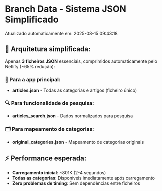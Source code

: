 # Branch Data - Sistema JSON Simplificado
Atualizado automaticamente em: 2025-08-15 09:43:18

## 🎯 Arquitetura simplificada:
Apenas **3 ficheiros JSON** essenciais, comprimidos automaticamente pelo Netlify (~65% redução):

### 📱 Para a app principal:
- **articles.json** - Todas as categorias e artigos (ficheiro único)

### 🔍 Para funcionalidade de pesquisa:
- **articles_search.json** - Dados normalizados para pesquisa

### 🗂️ Para mapeamento de categorias:
- **original_categories.json** - Mapeamento de categorias originais

## ⚡ Performance esperada:
- **Carregamento inicial**: ~801K (2-4 segundos)
- **Todas as categorias**: Disponíveis imediatamente após carregamento
- **Zero problemas de timing**: Sem dependências entre ficheiros
